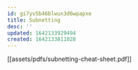 ```yaml
---
id: gi7yv5b46blwux3d6wpapxe
title: Subnetting
desc: ''
updated: 1642133929494
created: 1642133811028
---
```



[[assets/pdfs/subnetting-cheat-sheet.pdf]]
